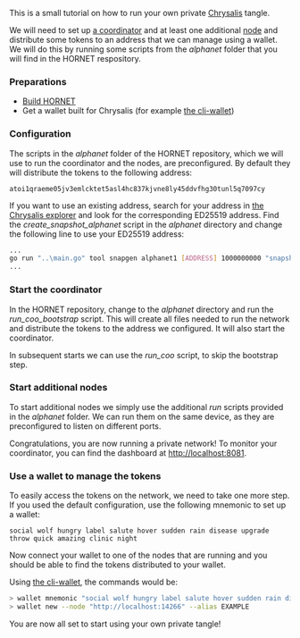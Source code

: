 This is a small tutorial on how to run your own private [Chrysalis](https://chrysalis.iota.org/) tangle.

We will need to set up [a coordinator](https://docs.iota.org/docs/getting-started/1.1/the-tangle/the-coordinator) and at least one additional [node](https://docs.iota.org/docs/getting-started/1.1/running-nodes/overview) and distribute some tokens to an address that we can manage using a wallet. We will do this by running some scripts from the *alphanet* folder that you will find in the HORNET respository.

### Preparations

- [Build HORNET](./build.md)
- Get a wallet built for Chrysalis (for example [the cli-wallet](https://github.com/iotaledger/cli-wallet))

### Configuration

The scripts in the *alphanet* folder of the HORNET repository, which we will use to run the coordinator and the nodes, are preconfigured. By default they will distribute the tokens to the following address:

```
atoi1qraeme05jv3emlcktet5asl4hc837kjvne8ly45ddvfhg30tunl5q7097cy
```

If you want to use an existing address, search for your address in [the Chrysalis explorer](https://explorer.iota.org/chrysalis) and look for the corresponding ED25519 address. Find the *create_snapshot_alphanet* script in the *alphanet* directory and change the following line to use your ED25519 address:

```bash
...
go run "..\main.go" tool snapgen alphanet1 [ADDRESS] 1000000000 "snapshots\alphanet1\full_export.bin"
...
```

### Start the coordinator

In the HORNET repository, change to the *alphanet* directory and run the *run_coo_bootstrap* script. This will create all files needed to run the network and distribute the tokens to the address we configured. It will also start the coordinator.

In subsequent starts we can use the *run_coo* script, to skip the bootstrap step.

### Start additional nodes

To start additional nodes we simply use the additional *run* scripts provided in the *alphanet* folder. We can run them on the same device, as they are preconfigured to listen on different ports.

Congratulations, you are now running a private network! To monitor your coordinator, you can find the dashboard at [http://localhost:8081](http://localhost:8081).

### Use a wallet to manage the tokens

To easily access the tokens on the network, we need to take one more step. If you used the default configuration, use the following mnemonic to set up a wallet:

```
social wolf hungry label salute hover sudden rain disease upgrade throw quick amazing clinic night
```

Now connect your wallet to one of the nodes that are running and you should be able to find the tokens distributed to your wallet.

Using [the cli-wallet](https://github.com/iotaledger/cli-wallet), the commands would be:

```bash
> wallet mnemonic "social wolf hungry label salute hover sudden rain disease upgrade throw quick amazing clinic night"
> wallet new --node "http://localhost:14266" --alias EXAMPLE
```

You are now all set to start using your own private tangle!